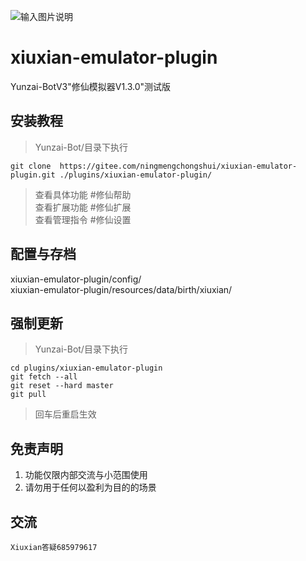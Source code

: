 ![输入图片说明](resources/help/log.jpg)
# xiuxian-emulator-plugin         
Yunzai-BotV3"修仙模拟器V1.3.0"测试版                  

## 安装教程      

> Yunzai-Bot/目录下执行      
```
git clone  https://gitee.com/ningmengchongshui/xiuxian-emulator-plugin.git ./plugins/xiuxian-emulator-plugin/   
```
> 查看具体功能  #修仙帮助      
> 查看扩展功能  #修仙扩展              
> 查看管理指令  #修仙设置               

## 配置与存档   
xiuxian-emulator-plugin/config/            
xiuxian-emulator-plugin/resources/data/birth/xiuxian/        

## 强制更新      
> Yunzai-Bot/目录下执行      
```
cd plugins/xiuxian-emulator-plugin      
git fetch --all     
git reset --hard master       
git pull    
```
> 回车后重启生效         

## 免责声明       
1. 功能仅限内部交流与小范围使用       
2. 请勿用于任何以盈利为目的的场景    

## 交流      
``` 
Xiuxian答疑685979617    
```
       
  
